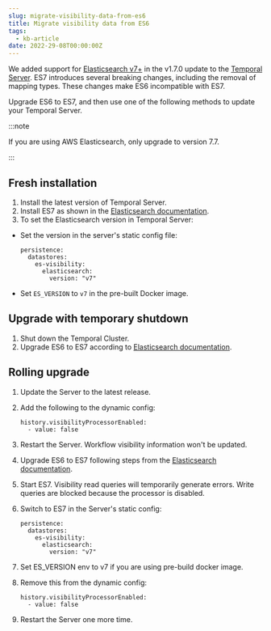 ```yaml
---
slug: migrate-visibility-data-from-es6
title: Migrate visibility data from ES6
tags:
  - kb-article
date: 2022-29-08T00:00:00Z
---
```


We added support for [Elasticsearch v7+](https://www.elastic.co/downloads/past-releases/#elasticsearch (ES7)) in the v1.7.0 update to the [Temporal Server](/clusters#temporal-server).
ES7 introduces several breaking changes, including the removal of mapping types.
These changes make ES6 incompatible with ES7.

Upgrade ES6 to ES7, and then use one of the following methods to update your Temporal Server.

:::note

If you are using AWS Elasticsearch, only upgrade to version 7.7.

:::

## Fresh installation

1. Install the latest version of Temporal Server.
2. Install ES7 as shown in the [Elasticsearch documentation](https://www.elastic.co/guide/en/elasticsearch/reference/current/setup-upgrade.html).
3. To set the Elasticsearch version in Temporal Server:

- Set the version in the server's static config file:

  ```
  persistence:
    datastores:
      es-visibility:
        elasticsearch:
          version: "v7"
  ```

- Set `ES_VERSION` to `v7` in the pre-built Docker image.

## Upgrade with temporary shutdown

1. Shut down the Temporal Cluster.
2. Upgrade ES6 to ES7 according to [Elasticsearch documentation](https://www.elastic.co/guide/en/elasticsearch/reference/current/setup-upgrade.html).

## Rolling upgrade

1. Update the Server to the latest release.
2. Add the following to the dynamic config:

   ```
   history.visibilityProcessorEnabled:
     - value: false
   ```

3. Restart the Server.
   Workflow visibility information won't be updated.

4. Upgrade ES6 to ES7 following steps from the [Elasticsearch documentation](https://www.elastic.co/guide/en/elasticsearch/reference/current/setup-upgrade.html).

5. Start ES7.
   Visibility read queries will temporarily generate errors.
   Write queries are blocked because the processor is disabled.

6. Switch to ES7 in the Server's static config:

   ```
   persistence:
     datastores:
       es-visibility:
         elasticsearch:
           version: "v7"
   ```

7. Set ES_VERSION env to v7 if you are using pre-build docker image.

8. Remove this from the dynamic config:

   ```
   history.visibilityProcessorEnabled:
     - value: false
   ```

9. Restart the Server one more time.
